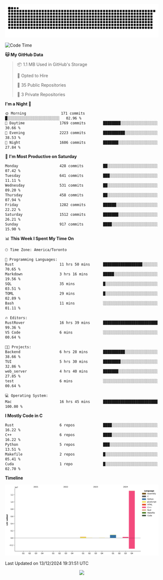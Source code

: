 <picture>
  <source media="(prefers-color-scheme: dark)" srcset="https://raw.githubusercontent.com/kkli08/kkli08/output/github-contribution-grid-snake-dark.svg">
  <source media="(prefers-color-scheme: light)" srcset="https://raw.githubusercontent.com/kkli08/kkli08/output/github-contribution-grid-snake.svg">
  <img alt="github contribution grid snake animation" src="https://raw.githubusercontent.com/kkli08/kkli08/output/github-contribution-grid-snake.svg">
</picture>


<!--START_SECTION:waka-->
![Code Time](http://img.shields.io/badge/Code%20Time-122%20hrs%2048%20mins-blue)

**🐱 My GitHub Data** 

> 📦 1.1 MB Used in GitHub's Storage 
 > 
> 💼 Opted to Hire
 > 
> 📜 35 Public Repositories 
 > 
> 🔑 3 Private Repositories 
 > 
**I'm a Night 🦉** 

```text
🌞 Morning                171 commits         █░░░░░░░░░░░░░░░░░░░░░░░░   02.96 % 
🌆 Daytime                1769 commits        ████████░░░░░░░░░░░░░░░░░   30.66 % 
🌃 Evening                2223 commits        ██████████░░░░░░░░░░░░░░░   38.53 % 
🌙 Night                  1606 commits        ███████░░░░░░░░░░░░░░░░░░   27.84 % 
```
📅 **I'm Most Productive on Saturday** 

```text
Monday                   428 commits         ██░░░░░░░░░░░░░░░░░░░░░░░   07.42 % 
Tuesday                  641 commits         ███░░░░░░░░░░░░░░░░░░░░░░   11.11 % 
Wednesday                531 commits         ██░░░░░░░░░░░░░░░░░░░░░░░   09.20 % 
Thursday                 458 commits         ██░░░░░░░░░░░░░░░░░░░░░░░   07.94 % 
Friday                   1282 commits        ██████░░░░░░░░░░░░░░░░░░░   22.22 % 
Saturday                 1512 commits        ███████░░░░░░░░░░░░░░░░░░   26.21 % 
Sunday                   917 commits         ████░░░░░░░░░░░░░░░░░░░░░   15.90 % 
```


📊 **This Week I Spent My Time On** 

```text
🕑︎ Time Zone: America/Toronto

💬 Programming Languages: 
Rust                     11 hrs 50 mins      ██████████████████░░░░░░░   70.65 % 
Markdown                 3 hrs 16 mins       █████░░░░░░░░░░░░░░░░░░░░   19.56 % 
SQL                      35 mins             █░░░░░░░░░░░░░░░░░░░░░░░░   03.51 % 
TOML                     29 mins             █░░░░░░░░░░░░░░░░░░░░░░░░   02.89 % 
Bash                     11 mins             ░░░░░░░░░░░░░░░░░░░░░░░░░   01.11 % 

🔥 Editors: 
RustRover                16 hrs 39 mins      █████████████████████████   99.36 % 
VS Code                  6 mins              ░░░░░░░░░░░░░░░░░░░░░░░░░   00.64 % 

🐱‍💻 Projects: 
Backend                  6 hrs 28 mins       ██████████░░░░░░░░░░░░░░░   38.66 % 
TUI                      5 hrs 30 mins       ████████░░░░░░░░░░░░░░░░░   32.86 % 
web_server               4 hrs 40 mins       ███████░░░░░░░░░░░░░░░░░░   27.85 % 
test                     6 mins              ░░░░░░░░░░░░░░░░░░░░░░░░░   00.64 % 

💻 Operating System: 
Mac                      16 hrs 45 mins      █████████████████████████   100.00 % 
```

**I Mostly Code in C** 

```text
Rust                     6 repos             ████░░░░░░░░░░░░░░░░░░░░░   16.22 % 
C++                      6 repos             ████░░░░░░░░░░░░░░░░░░░░░   16.22 % 
Python                   5 repos             ███░░░░░░░░░░░░░░░░░░░░░░   13.51 % 
Makefile                 2 repos             █░░░░░░░░░░░░░░░░░░░░░░░░   05.41 % 
Cuda                     1 repo              █░░░░░░░░░░░░░░░░░░░░░░░░   02.70 % 
```



**Timeline**

![Lines of Code chart](https://raw.githubusercontent.com/kkli08/kkli08/main/assets/bar_graph.png)


 Last Updated on 13/12/2024 19:31:51 UTC
<!--END_SECTION:waka-->


<div align="center">
    <img  src="https://github-readme-streak-stats.herokuapp.com/?user=kkli08&theme=cobalt" />
</div>

<br/>
<br/>
<br/>
